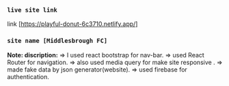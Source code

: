 ### `live site link `

link [https://playful-donut-6c3710.netlify.app/]

### `site name [Middlesbrough FC] `

**Note: discription:**
=> I used react bootstrap for nav-bar.
=> used React Router for navigation.
=> also used media query for make site responsive .
=> made fake data by json generator(website).
=> used firebase for authentication.

